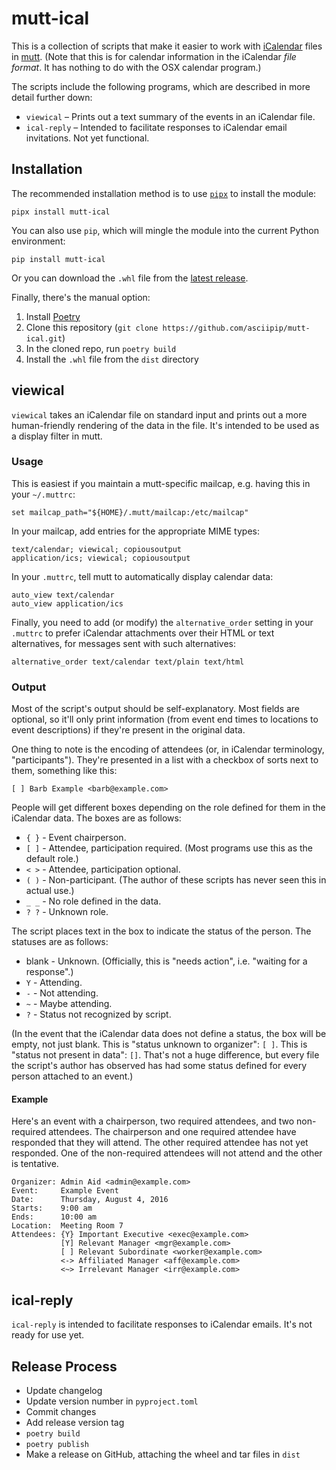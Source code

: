 mutt-ical
=========

This is a collection of scripts that make it easier to work with
[iCalendar][] files in [mutt][].  (Note that this is for calendar
information in the iCalendar *file format*.  It has nothing to do with the
OSX calendar program.)

  [iCalendar]: https://en.wikipedia.org/wiki/iCalendar
  [mutt]: http://www.mutt.org

The scripts include the following programs, which are described in more
detail further down:

 * `viewical` – Prints out a text summary of the events in an iCalendar
   file.
 * `ical-reply` – Intended to facilitate responses to iCalendar email
   invitations.  Not yet functional.


Installation
------------

The recommended installation method is to use [`pipx`][pipx] to install the
module:

    pipx install mutt-ical

  [pipx]: https://pipx.pypa.io/

You can also use `pip`, which will mingle the module into the current
Python environment:

    pip install mutt-ical

Or you can download the `.whl` file from the [latest release][].

  [latest release]: https://github.com/asciipip/mutt-ical/releases

Finally, there's the manual option:

 1. Install [Poetry](https://python-poetry.org/)
 2. Clone this repository (`git clone https://github.com/asciipip/mutt-ical.git`)
 3. In the cloned repo, run `poetry build`
 4. Install the `.whl` file from the `dist` directory


viewical
--------

`viewical` takes an iCalendar file on standard input and prints out a more
human-friendly rendering of the data in the file.  It's intended to be
used as a display filter in mutt.

### Usage

This is easiest if you maintain a mutt-specific mailcap, e.g. having this
in your `~/.muttrc`:

    set mailcap_path="${HOME}/.mutt/mailcap:/etc/mailcap"

In your mailcap, add entries for the appropriate MIME types:

    text/calendar; viewical; copiousoutput
    application/ics; viewical; copiousoutput

In your `.muttrc`, tell mutt to automatically display calendar data:

    auto_view text/calendar
    auto_view application/ics

Finally, you need to add (or modify) the `alternative_order` setting in
your `.muttrc` to prefer iCalendar attachments over their HTML or text
alternatives, for messages sent with such alternatives:

    alternative_order text/calendar text/plain text/html

### Output

Most of the script's output should be self-explanatory.  Most fields are
optional, so it'll only print information (from event end times to
locations to event descriptions) if they're present in the original data.

One thing to note is the encoding of attendees (or, in iCalendar
terminology, "participants").  They're presented in a list with a checkbox
of sorts next to them, something like this:

    [ ] Barb Example <barb@example.com>

People will get different boxes depending on the role defined for them in
the iCalendar data.  The boxes are as follows:

* `{ }` - Event chairperson.
* `[ ]` - Attendee, participation required.  (Most programs use this as
          the default role.)
* `< >` - Attendee, participation optional.
* `( )` - Non-participant.  (The author of these scripts has never seen
          this in actual use.)
* `_ _` - No role defined in the data.
* `? ?` - Unknown role.

The script places text in the box to indicate the status of the person.
The statuses are as follows:

* blank - Unknown.  (Officially, this is "needs action", i.e. "waiting for
          a response".)
* `Y` - Attending.
* `-` - Not attending.
* `~` - Maybe attending.
* `?` - Status not recognized by script.

(In the event that the iCalendar data does not define a status, the box
will be empty, not just blank.  This is "status unknown to organizer":
`[ ]`.  This is "status not present in data": `[]`.  That's not a huge
difference, but every file the script's author has observed has had some
status defined for every person attached to an event.)

#### Example

Here's an event with a chairperson, two required attendees, and two
non-required attendees.  The chairperson and one required attendee have
responded that they will attend.  The other required attendee has not yet
responded.  One of the non-required attendees will not attend and the
other is tentative.

    Organizer: Admin Aid <admin@example.com>
    Event:     Example Event
    Date:      Thursday, August 4, 2016
    Starts:    9:00 am
    Ends:      10:00 am
    Location:  Meeting Room 7
    Attendees: {Y} Important Executive <exec@example.com>
               [Y] Relevant Manager <mgr@example.com>
               [ ] Relevant Subordinate <worker@example.com>
               <-> Affiliated Manager <aff@example.com>
               <~> Irrelevant Manager <irr@example.com>


ical-reply
----------

`ical-reply` is intended to facilitate responses to iCalendar emails.
It's not ready for use yet.


Release Process
---------------

 * Update changelog
 * Update version number in `pyproject.toml`
 * Commit changes
 * Add release version tag
 * `poetry build`
 * `poetry publish`
 * Make a release on GitHub, attaching the wheel and tar files in `dist`
